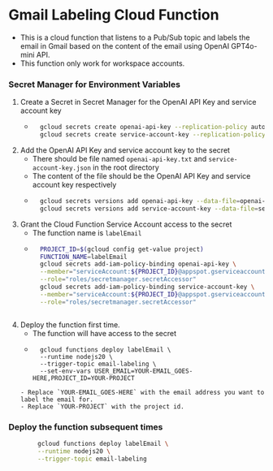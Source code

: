 # Gmail Labeling Cloud Function
- This is a cloud function that listens to a Pub/Sub topic and labels the email in Gmail based on the content of the email using OpenAI GPT4o-mini API.
- This function only work for workspace accounts.

### Secret Manager for Environment Variables
1. Create a Secret in Secret Manager for the OpenAI API Key and service account key
    - ```sh
        gcloud secrets create openai-api-key --replication-policy automatic
        gcloud secrets create service-account-key --replication-policy automatic
        ```
2. Add the OpenAI API Key and service account key to the secret
    - There should be file named `openai-api-key.txt` and `service-account-key.json` in the root directory
    - The content of the file should be the OpenAI API Key and service account key respectively
    - ```sh
        gcloud secrets versions add openai-api-key --data-file=openai-api-key.txt
        gcloud secrets versions add service-account-key --data-file=service-account-key.json
        ```
3. Grant the Cloud Function Service Account access to the secret
    - The function name is `labelEmail`
    - ```sh
        PROJECT_ID=$(gcloud config get-value project)
        FUNCTION_NAME=labelEmail
        gcloud secrets add-iam-policy-binding openai-api-key \
        --member="serviceAccount:${PROJECT_ID}@appspot.gserviceaccount.com" \
        --role="roles/secretmanager.secretAccessor" 
        gcloud secrets add-iam-policy-binding service-account-key \
        --member="serviceAccount:${PROJECT_ID}@appspot.gserviceaccount.com" \
        --role="roles/secretmanager.secretAccessor" 
    ```
4. Deploy the function first time.
    - The function will have access to the secret
    - ```
        gcloud functions deploy labelEmail \
        --runtime nodejs20 \
        --trigger-topic email-labeling \
        --set-env-vars USER_EMAIL=YOUR-EMAIL_GOES-HERE,PROJECT_ID=YOUR-PROJECT
    ```
    - Replace `YOUR-EMAIL_GOES-HERE` with the email address you want to label the email for.
    - Replace `YOUR-PROJECT` with the project id.

### Deploy the function subsequent times
```sh
        gcloud functions deploy labelEmail \
        --runtime nodejs20 \
        --trigger-topic email-labeling
```
